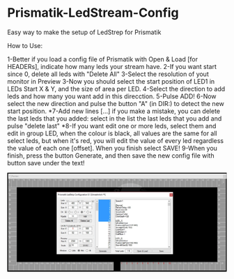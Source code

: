 # Prismatik-LedStream-Config
Easy way to make the setup of LedStrep for Prismatik

How to Use:

1-Better if you load a config file of Prismatik with Open & Load [for HEADERs], indicate how many leds your stream have.
2-If you want start since 0, delete all leds with "Delete All"
3-Select the resolution of yout monitor in Preview
3-Now you should select the start position of LED1 in LEDs Start X & Y, and the size of area per LED.
4-Select the direction to add leds and how many you want add in this direcction.
5-Pulse ADD!
6-Now select the new direction and pulse the button "A" (in DIR:) to detect the new start position.
*7-Add new lines [...] if you make a mistake, you can delete the last leds that you added: select in the list the last leds that you add and pulse "delete last"
*8-If you want edit one or more leds, select them and edit in group LED, when the colour is black, all values are the same for all select leds, but when it's red, you will edit the value of every led regardless the value of each one [offset]. When you finish select SAVE!
9-When you finish, press the button Generate, and then save the new config file with button save under the text!

![Screenshot](https://raw.githubusercontent.com/unrealmitch/Prismatik-LedStream-Config/master/Prismatik%20Capture.jpg)
